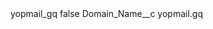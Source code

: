 <?xml version="1.0" encoding="UTF-8"?>
<CustomMetadata xmlns="http://soap.sforce.com/2006/04/metadata" xmlns:xsi="http://www.w3.org/2001/XMLSchema-instance" xmlns:xsd="http://www.w3.org/2001/XMLSchema">
    <label>yopmail_gq</label>
    <protected>false</protected>
    <values>
        <field>Domain_Name__c</field>
        <value xsi:type="xsd:string">yopmail.gq</value>
    </values>
</CustomMetadata>

